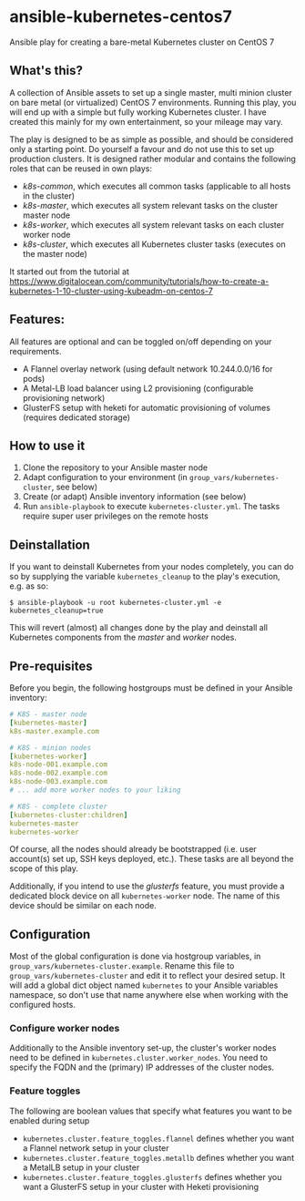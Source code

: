 # ansible-kubernetes-centos7
Ansible play for creating a bare-metal Kubernetes cluster on CentOS 7

## What's this?

A collection of Ansible assets to set up a single master, multi minion cluster on bare metal (or virtualized) CentOS 7 environments. Running this play, you will end up with a simple but fully working Kubernetes cluster. I have created this mainly for my own entertainment, so your mileage may vary.

The play is designed to be as simple as possible, and should be considered only a starting point. Do yourself a favour and do not use this to set up production clusters. It is designed rather modular and contains the following roles that can be reused in own plays:

- *k8s-common*, which executes all common tasks (applicable to all hosts in the cluster)
- *k8s-master*, which executes all system relevant tasks on the cluster master node
- *k8s-worker*, which executes all system relevant tasks on each cluster worker node
- *k8s-cluster*, which executes all Kubernetes cluster tasks (executes on the master node)

It started out from the tutorial at https://www.digitalocean.com/community/tutorials/how-to-create-a-kubernetes-1-10-cluster-using-kubeadm-on-centos-7

## Features:

All features are optional and can be toggled on/off depending on your requirements.

- A Flannel overlay network (using default network 10.244.0.0/16 for pods)
- A Metal-LB load balancer using L2 provisioning (configurable provisioning network)
- GlusterFS setup with heketi for automatic provisioning of volumes (requires dedicated storage)

## How to use it

1. Clone the repository to your Ansible master node
2. Adapt configuration to your environment (in ```group_vars/kubernetes-cluster```, see below)
3. Create (or adapt) Ansible inventory information (see below)
4. Run ```ansible-playbook``` to execute ```kubernetes-cluster.yml```. The tasks require super user privileges on the remote hosts

## Deinstallation

If you want to deinstall Kubernetes from your nodes completely, you can do so by supplying the variable ```kubernetes_cleanup``` to the play's execution, e.g. as so:

```
$ ansible-playbook -u root kubernetes-cluster.yml -e kubernetes_cleanup=true
```
This will revert (almost) all changes done by the play and deinstall all Kubernetes components from the *master* and *worker* nodes.

## Pre-requisites

Before you begin, the following hostgroups must be defined in your Ansible inventory:

```yaml
# K8S - master node
[kubernetes-master]
k8s-master.example.com

# K8S - minion nodes
[kubernetes-worker]
k8s-node-001.example.com
k8s-node-002.example.com
k8s-node-003.example.com
# ... add more worker nodes to your liking

# K8S - complete cluster
[kubernetes-cluster:children]
kubernetes-master
kubernetes-worker
```
Of course, all the nodes should already be bootstrapped (i.e. user account(s) set up, SSH keys deployed, etc.). These tasks are all beyond the scope of this play.

Additionally, if you intend to use the *glusterfs* feature, you must provide a dedicated block device on all ```kubernetes-worker``` node. The name of this device should be similar on each node.

## Configuration

Most of the global configuration is done via hostgroup variables, in ```group_vars/kubernetes-cluster.example```. Rename this file to ```group_vars/kubernetes-cluster``` and edit it to reflect your desired setup. It will add a global dict object named ```kubernetes``` to your Ansible variables namespace, so don't use that name anywhere else when working with the configured hosts.

### Configure worker nodes

Additionally to the Ansible inventory set-up, the cluster's worker nodes need to be defined in ```kubernetes.cluster.worker_nodes```. You need to specify the FQDN and the (primary) IP addresses of the cluster nodes.

### Feature toggles
The following are boolean values that specify what features you want to be enabled during setup

- ```kubernetes.cluster.feature_toggles.flannel``` defines whether you want a Flannel network setup in your cluster
- ```kubernetes.cluster.feature_toggles.metallb``` defines whether you want a MetalLB setup in your cluster
- ```kubernetes.cluster.feature_toggles.glusterfs``` defines whether you want a GlusterFS setup in your cluster with Heketi provisioning


